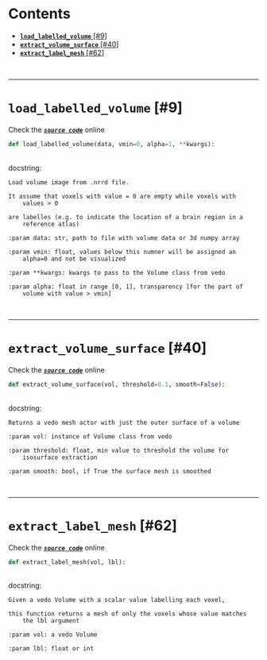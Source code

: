 



Contents
========

* [**`load_labelled_volume`** [#9]](#load_labelled_volume-9)
* [**`extract_volume_surface`** [#40]](#extract_volume_surface-40)
* [**`extract_label_mesh`** [#62]](#extract_label_mesh-62)


&nbsp;

--------
# **`load_labelled_volume`** [#9]
  
Check the [***``source code``***](https://github.com/BrancoLab/BrainRender/tree/brainglobeintegration/blob/master/brainrender/Utils/volume.py#L9) online

```python
def load_labelled_volume(data, vmin=0, alpha=1, **kwargs):
```

&nbsp;  
docstring:

```text
Load volume image from .nrrd file.

It assume that voxels with value = 0 are empty while voxels with
    values > 0

are labelles (e.g. to indicate the location of a brain region in a
    reference atlas)

:param data: str, path to file with volume data or 3d numpy array

:param vmin: float, values below this numner will be assigned an
    alpha=0 and not be visualized

:param **kwargs: kwargs to pass to the Volume class from vedo

:param alpha: float in range [0, 1], transparency [for the part of
    volume with value > vmin]

```

&nbsp;

--------
# **`extract_volume_surface`** [#40]
  
Check the [***``source code``***](https://github.com/BrancoLab/BrainRender/tree/brainglobeintegration/blob/master/brainrender/Utils/volume.py#L40) online

```python
def extract_volume_surface(vol, threshold=0.1, smooth=False):
```

&nbsp;  
docstring:

```text
Returns a vedo mesh actor with just the outer surface of a volume

:param vol: instance of Volume class from vedo

:param threshold: float, min value to threshold the volume for
    isosurface extraction

:param smooth: bool, if True the surface mesh is smoothed

```

&nbsp;

--------
# **`extract_label_mesh`** [#62]
  
Check the [***``source code``***](https://github.com/BrancoLab/BrainRender/tree/brainglobeintegration/blob/master/brainrender/Utils/volume.py#L62) online

```python
def extract_label_mesh(vol, lbl):
```

&nbsp;  
docstring:

```text
Given a vedo Volume with a scalar value labelling each voxel,

this function returns a mesh of only the voxels whose value matches
    the lbl argument

:param vol: a vedo Volume

:param lbl: float or int

```